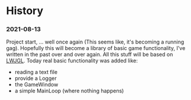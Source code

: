 # History

### 2021-08-13
Project start, ... well once again (This seems like, it's becoming a running gag).
Hopefully this will become a library of basic game functionality, I've written in the past over and over again.
All this stuff will be based on [LWJGL][lwjgl].
Today real basic functionality was added like:
* reading a text file
* provide a Logger
* the GameWindow
* a simple MainLoop (where nothing happens)

[comment]: <> (collection of links sorted alphabetically ascending)
[lwjgl]: https://www.lwjgl.org/